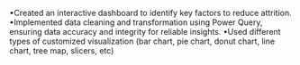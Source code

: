 •Created an interactive dashboard to identify key factors to reduce attrition.
•Implemented data cleaning and transformation using Power Query, ensuring data accuracy and integrity for reliable insights.
•Used different types of customized visualization (bar chart, pie chart, donut chart, line chart, tree map, slicers, etc)
